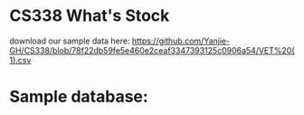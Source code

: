 # CS338 What's Stock
download our sample data here:
https://github.com/Yanjie-GH/CS338/blob/78f22db59fe5e460e2ceaf3347393125c0906a54/VET%20(1).csv
# Sample database: 
